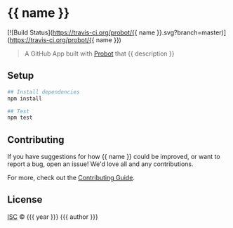 # {{ name }}

[![Build Status](https://travis-ci.org/probot/{{ name }}.svg?branch=master)](https://travis-ci.org/probot/{{ name }})
<!-- Note: Update this badge with whatever CI service you would like; at Probot, we generally default to Travis. -->

> A GitHub App built with [Probot](https://github.com/probot/probot) that {{ description }}

## Setup

```sh
## Install dependencies
npm install

## Test
npm test
```

## Contributing

If you have suggestions for how {{ name }} could be improved, or want to report a bug, open an issue! We'd love all and any contributions.

For more, check out the [Contributing Guide](CONTRIBUTING.md).

## License

[ISC](LICENSE) © {{{ year }}} {{{ author }}}
